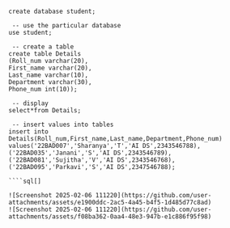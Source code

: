 ````sql[]

create database student;

 -- use the particular database
use student;

 -- create a table 
create table Details
(Roll_num varchar(20),
First_name varchar(20),
Last_name varchar(10),
Department varchar(30),
Phone_num int(10));

 -- display
select*from Details;

 -- insert values into tables
insert into Details(Roll_num,First_name,Last_name,Department,Phone_num)
values('22BAD007','Sharanya','T','AI DS',2343546788),
('22BAD035','Janani','S','AI DS',2343546789),
('22BAD081','Sujitha','V','AI DS',2343546768),
('22BAD095','Parkavi','S','AI DS',2347546788);
````

`````
````sql[]

![Screenshot 2025-02-06 111220](https://github.com/user-attachments/assets/e1900ddc-2ac5-4a45-b4f5-1d485d77c8ad)
![Screenshot 2025-02-06 111220](https://github.com/user-attachments/assets/f08ba362-0aa4-48e3-947b-e1c886f95f98)
